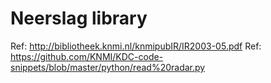 # Neerslag library

Ref: http://bibliotheek.knmi.nl/knmipubIR/IR2003-05.pdf
Ref: https://github.com/KNMI/KDC-code-snippets/blob/master/python/read%20radar.py